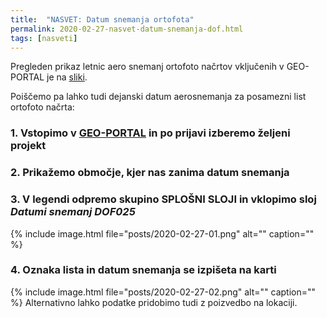 ```yaml
---
title:  "NASVET: Datum snemanja ortofota"
permalink: 2020-02-27-nasvet-datum-snemanja-dof.html
tags: [nasveti]
---
```


Pregleden prikaz letnic aero snemanj ortofoto načrtov vključenih v GEO-PORTAL je na [sliki](images/dof_stanje_2019_120dpi.png).

Poiščemo pa lahko tudi dejanski datum aerosnemanja za posamezni list ortofoto načrta:
### 1. Vstopimo v [GEO-PORTAL](https://geo-portal.si) in po prijavi izberemo željeni projekt
### 2. Prikažemo območje, kjer nas zanima datum snemanja
### 3. V legendi odpremo skupino **SPLOŠNI SLOJI** in vklopimo sloj _Datumi snemanj DOF025_
{% include image.html file="posts/2020-02-27-01.png" alt="" caption="" %}
### 4. Oznaka lista in datum snemanja se izpišeta na karti
{% include image.html file="posts/2020-02-27-02.png" alt="" caption="" %}
Alternativno lahko podatke pridobimo tudi z poizvedbo na lokaciji.
